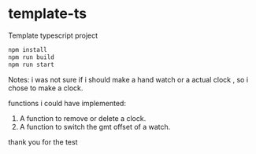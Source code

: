 # template-ts

Template typescript project

```javascript
npm install
npm run build
npm run start
```

Notes:
i was not sure if i should make a hand watch or a actual clock , so i chose to make a clock.

functions i could have implemented:

1. A function to remove or delete a clock.
2. A function to switch the gmt offset of a watch.

thank you for the test
